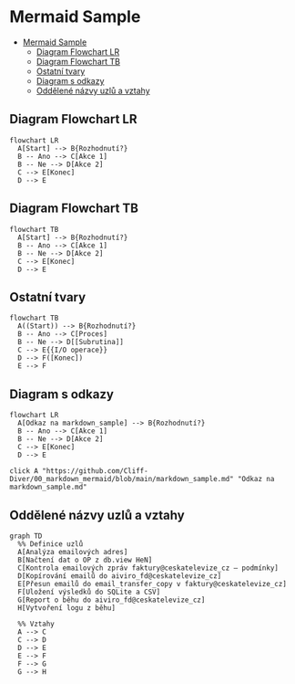 # Mermaid Sample

- [Mermaid Sample](#mermaid-sample)
  - [Diagram Flowchart LR](#diagram-flowchart-lr)
  - [Diagram Flowchart TB](#diagram-flowchart-tb)
  - [Ostatní tvary](#ostatní-tvary)
  - [Diagram s odkazy](#diagram-s-odkazy)
  - [Oddělené názvy uzlů a vztahy](#oddělené-názvy-uzlů-a-vztahy)

## Diagram Flowchart LR

```mermaid
flowchart LR
  A[Start] --> B{Rozhodnutí?}
  B -- Ano --> C[Akce 1]
  B -- Ne --> D[Akce 2]
  C --> E[Konec]
  D --> E
```

## Diagram Flowchart TB

```mermaid
flowchart TB
  A[Start] --> B{Rozhodnutí?}
  B -- Ano --> C[Akce 1]
  B -- Ne --> D[Akce 2]
  C --> E[Konec]
  D --> E
```

## Ostatní tvary

```mermaid
flowchart TB
  A((Start)) --> B{Rozhodnutí?}
  B -- Ano --> C[Proces]
  B -- Ne --> D[[Subrutina]]
  C --> E{{I/O operace}}
  D --> F([Konec])
  E --> F
```

## Diagram s odkazy

```mermaid
flowchart LR
  A[Odkaz na markdown_sample] --> B{Rozhodnutí?}
  B -- Ano --> C[Akce 1]
  B -- Ne --> D[Akce 2]
  C --> E[Konec]
  D --> E

click A "https://github.com/Cliff-Diver/00_markdown_mermaid/blob/main/markdown_sample.md" "Odkaz na markdown_sample.md"
```

## Oddělené názvy uzlů a vztahy

```mermaid
graph TD
  %% Definice uzlů
  A[Analýza emailových adres]
  B[Načtení dat o OP z db.view HeN]
  C[Kontrola emailových zpráv faktury@ceskatelevize_cz – podmínky]
  D[Kopírování emailů do aiviro_fd@ceskatelevize_cz]
  E[Přesun emailů do email_transfer_copy v faktury@ceskatelevize_cz]
  F[Uložení výsledků do SQLite a CSV]
  G[Report o běhu do aiviro_fd@ceskatelevize_cz]
  H[Vytvoření logu z běhu]

  %% Vztahy
  A --> C
  C --> D
  D --> E
  E --> F
  F --> G
  G --> H
  ```
